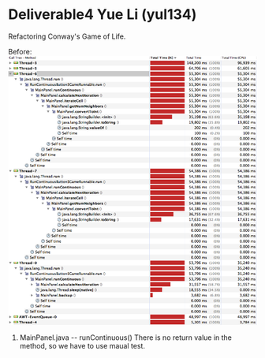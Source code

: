 # Deliverable4 Yue Li (yul134)
Refactoring Conway's Game of Life.

Before: 
<img src = "before.png">

1. MainPanel.java -- runContinuous()
There is no return value in the method, so we have to use maual test.
